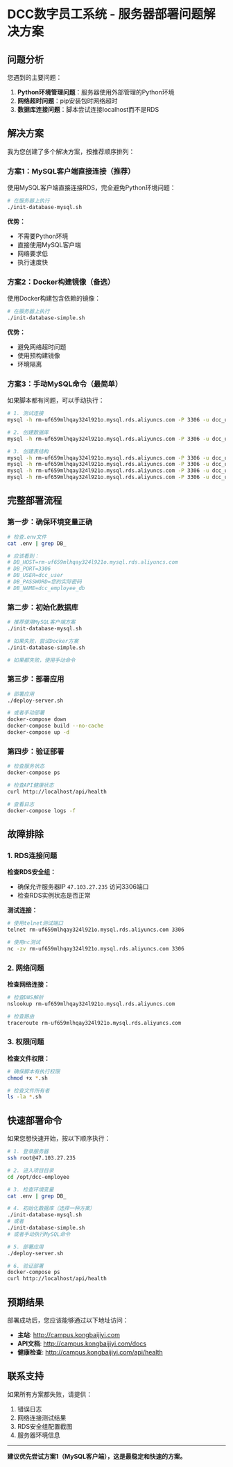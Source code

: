 # DCC数字员工系统 - 服务器部署问题解决方案

## 问题分析

您遇到的主要问题：
1. **Python环境管理问题**：服务器使用外部管理的Python环境
2. **网络超时问题**：pip安装包时网络超时
3. **数据库连接问题**：脚本尝试连接localhost而不是RDS

## 解决方案

我为您创建了多个解决方案，按推荐顺序排列：

### 方案1：MySQL客户端直接连接（推荐）

使用MySQL客户端直接连接RDS，完全避免Python环境问题：

```bash
# 在服务器上执行
./init-database-mysql.sh
```

**优势：**
- 不需要Python环境
- 直接使用MySQL客户端
- 网络要求低
- 执行速度快

### 方案2：Docker构建镜像（备选）

使用Docker构建包含依赖的镜像：

```bash
# 在服务器上执行
./init-database-simple.sh
```

**优势：**
- 避免网络超时问题
- 使用预构建镜像
- 环境隔离

### 方案3：手动MySQL命令（最简单）

如果脚本都有问题，可以手动执行：

```bash
# 1. 测试连接
mysql -h rm-uf659mlhqay324l921o.mysql.rds.aliyuncs.com -P 3306 -u dcc_user -p

# 2. 创建数据库
mysql -h rm-uf659mlhqay324l921o.mysql.rds.aliyuncs.com -P 3306 -u dcc_user -p -e "CREATE DATABASE IF NOT EXISTS dcc_employee_db CHARACTER SET utf8mb4 COLLATE utf8mb4_unicode_ci;"

# 3. 创建表结构
mysql -h rm-uf659mlhqay324l921o.mysql.rds.aliyuncs.com -P 3306 -u dcc_user -p dcc_employee_db < backend/database/01_create_tables.sql
mysql -h rm-uf659mlhqay324l921o.mysql.rds.aliyuncs.com -P 3306 -u dcc_user -p dcc_employee_db < backend/database/02_call_tasks.sql
mysql -h rm-uf659mlhqay324l921o.mysql.rds.aliyuncs.com -P 3306 -u dcc_user -p dcc_employee_db < backend/database/03_auto_call_tables.sql
mysql -h rm-uf659mlhqay324l921o.mysql.rds.aliyuncs.com -P 3306 -u dcc_user -p dcc_employee_db < backend/database/04_dcc_leads.sql
```

## 完整部署流程

### 第一步：确保环境变量正确

```bash
# 检查.env文件
cat .env | grep DB_

# 应该看到：
# DB_HOST=rm-uf659mlhqay324l921o.mysql.rds.aliyuncs.com
# DB_PORT=3306
# DB_USER=dcc_user
# DB_PASSWORD=您的实际密码
# DB_NAME=dcc_employee_db
```

### 第二步：初始化数据库

```bash
# 推荐使用MySQL客户端方案
./init-database-mysql.sh

# 如果失败，尝试Docker方案
./init-database-simple.sh

# 如果都失败，使用手动命令
```

### 第三步：部署应用

```bash
# 部署应用
./deploy-server.sh

# 或者手动部署
docker-compose down
docker-compose build --no-cache
docker-compose up -d
```

### 第四步：验证部署

```bash
# 检查服务状态
docker-compose ps

# 检查API健康状态
curl http://localhost/api/health

# 查看日志
docker-compose logs -f
```

## 故障排除

### 1. RDS连接问题

**检查RDS安全组：**
- 确保允许服务器IP `47.103.27.235` 访问3306端口
- 检查RDS实例状态是否正常

**测试连接：**
```bash
# 使用telnet测试端口
telnet rm-uf659mlhqay324l921o.mysql.rds.aliyuncs.com 3306

# 使用nc测试
nc -zv rm-uf659mlhqay324l921o.mysql.rds.aliyuncs.com 3306
```

### 2. 网络问题

**检查网络连接：**
```bash
# 检查DNS解析
nslookup rm-uf659mlhqay324l921o.mysql.rds.aliyuncs.com

# 检查路由
traceroute rm-uf659mlhqay324l921o.mysql.rds.aliyuncs.com
```

### 3. 权限问题

**检查文件权限：**
```bash
# 确保脚本有执行权限
chmod +x *.sh

# 检查文件所有者
ls -la *.sh
```

## 快速部署命令

如果您想快速开始，按以下顺序执行：

```bash
# 1. 登录服务器
ssh root@47.103.27.235

# 2. 进入项目目录
cd /opt/dcc-employee

# 3. 检查环境变量
cat .env | grep DB_

# 4. 初始化数据库（选择一种方案）
./init-database-mysql.sh
# 或者
./init-database-simple.sh
# 或者手动执行MySQL命令

# 5. 部署应用
./deploy-server.sh

# 6. 验证部署
docker-compose ps
curl http://localhost/api/health
```

## 预期结果

部署成功后，您应该能够通过以下地址访问：

- **主站**: http://campus.kongbaijiyi.com
- **API文档**: http://campus.kongbaijiyi.com/docs
- **健康检查**: http://campus.kongbaijiyi.com/api/health

## 联系支持

如果所有方案都失败，请提供：
1. 错误日志
2. 网络连接测试结果
3. RDS安全组配置截图
4. 服务器环境信息

---

**建议优先尝试方案1（MySQL客户端），这是最稳定和快速的方案。**
